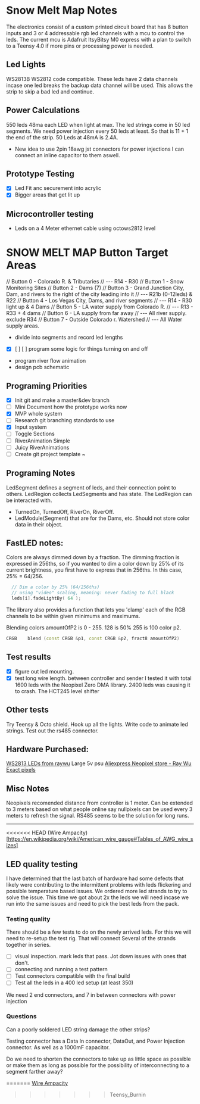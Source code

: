 # Snow Melt Map Notes
The electronics consist of a custom printed circuit board that has 8 button inputs and 3 or 4
addressable rgb led channels with a mcu to control the leds. The current mcu is Adafruit ItsyBitsy M0 express
with a plan to switch to a Teensy 4.0 if more pins or processing power is needed.

## Led Lights
WS2813B  WS2812 code compatible. These leds have 2 data channels incase one led breaks the
backup data channel will be used. This allows the strip to skip a bad led and continue.

## Power Calculations
550 leds 48ma each LED when light at max. The led strings come in 50 led segments. We need power injection every 50 leds at least.
So that is 11 + 1 the end of the strip. 50 Leds at 48mA is 2.4A.

- New idea to use 2pin 18awg jst connectors for power injections
I can connect an inline capacitor to them aswell.


## Prototype Testing
- [x] Led Fit anc securement into acrylic
- [x] Bigger areas that get lit up

## Microcontroller testing
- Leds on a 4 Meter ethernet cable using octows2812 level

# SNOW MELT MAP Button Target Areas
// Button 0 - Colorado R. & Tributaries
// --- R14 - R30 
// Button 1 - Snow Monitoring Sites
// Button 2 - Dams (7)
// Button 3 - Grand Junction City, Dam, and rivers to the right of the city leading into it
// --- R21b (0-12leds) & R22
// Button 4 - Los Vegas City, Dams, and river segments
// --- R14 - R30 light up & 4 Dams
// Button 5 - LA water supply from Colorado R.
// --- R13 - R33 + 4 dams
// Button 6 - LA supply from far away 
// --- All river supply. exclude R34
// Button 7 - Outside Colorado r. Watershed
// --- All Water supply areas.


- divide into segments and record led lengths
- [x] [ ] [ ] program some logic for things turning on and off
- program river flow animation
- design pcb schematic

## Programing Priorities
- [x] Init git and make a master&dev branch
- [ ] Mini Document how the prototype works now
- [x] MVP whole system
- [ ] Research git branching standards to use
- [x] Input system
- [ ] Toggle Sections
- [ ] RiverAnimation Simple
- [ ] Juicy RiverAnimations
- [ ] Create git project template ~
## Programing Notes
LedSegment defines a segment of leds, and their connection point to others.
LedRegion collects LedSegments and has state. The LedRegion can be interacted with.
- TurnedOn, TurnedOff, RiverOn, RiverOff.
- LedModule(Segment) that are for the Dams, etc. Should not store color data in their object.

## FastLED notes:
Colors are always dimmed down by a fraction. The dimming fraction is expressed in 256ths, so if you wanted to dim a color down by 25% of its current brightness, you first have to express that in 256ths. In this case, 25% = 64/256.
```cpp
  // Dim a color by 25% (64/256ths)
  // using "video" scaling, meaning: never fading to full black
  leds[i].fadeLightBy( 64 );
```
The library also provides a function that lets you 'clamp' each of the RGB channels to be within given minimums and maximums. 

Blending colors amountOfP2 is 0 - 255. 128 is 50% 255 is 100 color p2.
```cpp 
CRGB 	blend (const CRGB &p1, const CRGB &p2, fract8 amountOfP2)
```


## Test results
- [x] figure out led mounting.
- [x] test long wire length. between controller and sender
I tested it with total 1600 leds with the Neopixel Zero DMA library. 2400 leds was causing it to crash.
The HCT245 level shifter  

## Other tests
Try Teensy & Octo shield. Hook up all the lights.
Write code to animate led strings.
Test out the rs485 connector.

## Hardware Purchased:
[WS2813 LEDs from raywu](https://www.aliexpress.com/item/32733155461.html)
Large 5v psu
[Aliexpress Neopixel store - Ray Wu](https://www.aliexpress.com/store/701799?spm=a2g0o.detail.1000002.2.75cff4f3j9F8uI)
[Exact pixels](https://www.aliexpress.com/item/32733155461.html)

## Misc Notes
Neopixels recomended distance from controller is 1 meter. Can be extended to 3 meters based on what people online say
nullpixels can be used every 3 meters to refresh the signal.
RS485 seems to be the solution for long runs. 
************************************************************************************************************************

<<<<<<< HEAD
(Wire Ampacity) [https://en.wikipedia.org/wiki/American_wire_gauge#Tables_of_AWG_wire_sizes]


## LED quality testing
I have determined that the last batch of hardware had some defects that likely were contributing to the intermittent problems
with leds flickering and possible temperature based issues.
We ordered more led strands to try to solve the issue. This time we got about 2x the leds we will need incase we run into the
same issues and need to pick the best leds from the pack.

### Testing quality
There should be a few tests to do on the newly arrived leds. For this we will need to re-setup the test rig. That will connect
Several of the strands together in series. 

- [ ] visual inspection. mark leds that pass. Jot down issues with ones that don't.
- [ ] connecting and running a test pattern
- [ ] Test connectors compatible with the final build 
- [ ] Test all the leds in a 400 led setup (at least 350)

We need 2 end connectors, and 7 in between connectors with power injection 

### Questions
Can a poorly soldered LED string damage the other strips?

Testing connector has a Data In connector, DataOut, and Power Injection connector. As well as a 1000mF capacitor.

Do we need to shorten the connectors to take up as little space as possible or make them as long as possible for the possibility of interconnecting to a segment farther away? 

=======
[Wire Ampacity](https://en.wikipedia.org/wiki/American_wire_gauge#Tables_of_AWG_wire_sizes)
>>>>>>> Teensy_Burnin
